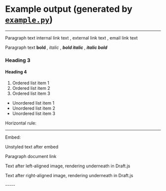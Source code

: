
# Example output (generated by [`example.py`](../example.py))

-----
<p>
   Paragraph text
   <a id="3" linktype="page">
    internal link text
   </a>
   ,
   <a>
    external link text
   </a>
   ,
   <a>
    email link text
   </a>
  </p>
  <p>
   Paragraph text
   <strong>
    bold
   </strong>
   ,
   <em>
    italic
   </em>
   ,
   <strong>
    <em>
     bold italic
    </em>
   </strong>
   ,
   <strong>
    <em>
     italic bold
    </em>
   </strong>
  </p>
  <h3>
   Heading 3
  </h3>
  <h4>
   Heading 4
  </h4>
  <ol>
   <li>
    Ordered list item 1
   </li>
   <li>
    Ordered list item 2
   </li>
   <li>
    Ordered list item 3
   </li>
  </ol>
  <ul>
   <li>
    Unordered list item 1
   </li>
   <li>
    Unordered list item 2
   </li>
   <li>
    Unordered list item 3
   </li>
  </ul>
  <p>
   Horizontal rule:
  </p>
  <hr/>
  <p>
   Embed:
  </p>
  <p>
   Unstyled text after embed
  </p>
  <p>
   Paragraph
   <a id="1" linktype="document">
    document link
   </a>
  </p>
  <embed embedtype="image" format="right" id="1"/>
  <p>
  </p>
  <embed embedtype="image" format="right" id="1"/>
  <p>
   Text after left-aligned image, rendering underneath in Draft.js
  </p>
  <embed embedtype="image" format="right" id="1"/>
  <p>
   Text after right-aligned image, rendering underneath in Draft.js
  </p>
-----
